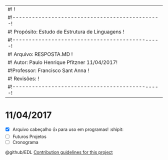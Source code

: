 <table>
<tr><td>#!                                              !</td></tr>      
<tr><td>#!----------------------------------------------!</td></tr> 
<tr><td>#! Propósito: Estudo de Estrutura de Linguagens !</td></tr> 
<tr><td>#!----------------------------------------------!</td></tr> 
<tr><td>#!  Arquivo: RESPOSTA.MD                        !</td></tr>    
<tr><td>#!    Autor: Paulo Henrique Pfitzner  11/04/2017!</td></tr> 
<tr><td>#!Professor: Francisco Sant Anna                !</td></tr> 
<tr><td>#! Revisões:                                    !</td></tr> 
<tr><td>#!----------------------------------------------!</td></tr> 
</table>

# 11/04/2017

<!-- RESPOSTA.md -->

- [x] Arquivo cabeçalho :+1: para uso em programas! :shipit:
- [ ] Futuros Projetos
- [ ] Cronograma

@github/EDL
[Contribution guidelines for this project](/tarefa01/RESPOSTA.md)
